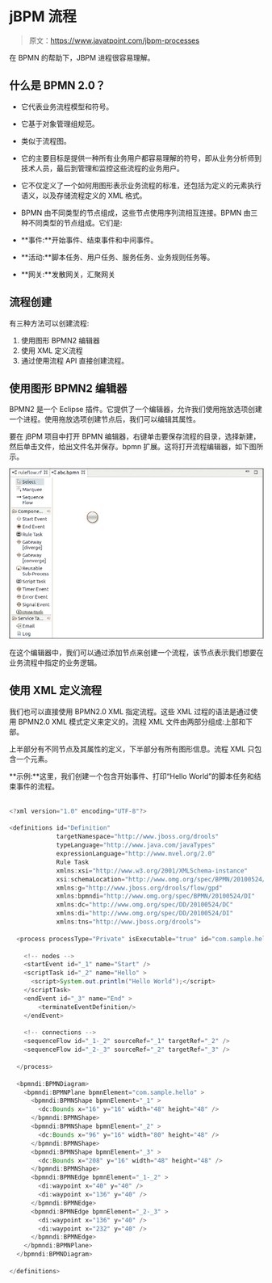 # jBPM 流程

> 原文：<https://www.javatpoint.com/jbpm-processes>

在 BPMN 的帮助下，JBPM 进程很容易理解。

## 什么是 BPMN 2.0？

*   它代表业务流程模型和符号。
*   它基于对象管理组规范。
*   类似于流程图。
*   它的主要目标是提供一种所有业务用户都容易理解的符号，即从业务分析师到技术人员，最后到管理和监控这些流程的业务用户。
*   它不仅定义了一个如何用图形表示业务流程的标准，还包括为定义的元素执行语义，以及存储流程定义的 XML 格式。
*   BPMN 由不同类型的节点组成，这些节点使用序列流相互连接。BPMN 由三种不同类型的节点组成。它们是:

*   **事件:**开始事件、结束事件和中间事件。
*   **活动:**脚本任务、用户任务、服务任务、业务规则任务等。
*   **网关:**发散网关，汇聚网关

## 流程创建

有三种方法可以创建流程:

1.  使用图形 BPMN2 编辑器
2.  使用 XML 定义流程
3.  通过使用流程 API 直接创建流程。

## 使用图形 BPMN2 编辑器

BPMN2 是一个 Eclipse 插件。它提供了一个编辑器，允许我们使用拖放选项创建一个进程。使用拖放选项创建节点后，我们可以编辑其属性。

要在 jBPM 项目中打开 BPMN 编辑器，右键单击要保存流程的目录，选择新建，然后单击文件，给出文件名并保存。bpmn 扩展。这将打开流程编辑器，如下图所示。

![jbpm Processes](img/2be9dfc891177ffd9162ac8d40a6a1f1.png)

在这个编辑器中，我们可以通过添加节点来创建一个流程，该节点表示我们想要在业务流程中指定的业务逻辑。

## 使用 XML 定义流程

我们也可以直接使用 BPMN2.0 XML 指定流程。这些 XML 过程的语法是通过使用 BPMN2.0 XML 模式定义来定义的。流程 XML 文件由两部分组成:上部和下部。

上半部分有不同节点及其属性的定义，下半部分有所有图形信息。流程 XML 只包含一个<process>元素。</process>

**示例:**这里，我们创建一个包含开始事件、打印“Hello World”的脚本任务和结束事件的流程。

```java

<?xml version="1.0" encoding="UTF-8"?>

<definitions id="Definition"
             targetNamespace="http://www.jboss.org/drools"
             typeLanguage="http://www.java.com/javaTypes"
             expressionLanguage="http://www.mvel.org/2.0"
             Rule Task
             xmlns:xsi="http://www.w3.org/2001/XMLSchema-instance"
             xsi:schemaLocation="http://www.omg.org/spec/BPMN/20100524/MODEL BPMN20.xsd"
             xmlns:g="http://www.jboss.org/drools/flow/gpd"
             xmlns:bpmndi="http://www.omg.org/spec/BPMN/20100524/DI"
             xmlns:dc="http://www.omg.org/spec/DD/20100524/DC"
             xmlns:di="http://www.omg.org/spec/DD/20100524/DI"
             xmlns:tns="http://www.jboss.org/drools">

  <process processType="Private" isExecutable="true" id="com.sample.hello" name="Hello Process" >

    <!-- nodes -->
    <startEvent id="_1" name="Start" />
    <scriptTask id="_2" name="Hello" >
      <script>System.out.println("Hello World");</script>
    </scriptTask>
    <endEvent id="_3" name="End" >
        <terminateEventDefinition/>
    </endEvent>

    <!-- connections -->
    <sequenceFlow id="_1-_2" sourceRef="_1" targetRef="_2" />
    <sequenceFlow id="_2-_3" sourceRef="_2" targetRef="_3" />

  </process>

  <bpmndi:BPMNDiagram>
    <bpmndi:BPMNPlane bpmnElement="com.sample.hello" >
      <bpmndi:BPMNShape bpmnElement="_1" >
        <dc:Bounds x="16" y="16" width="48" height="48" />
      </bpmndi:BPMNShape>
      <bpmndi:BPMNShape bpmnElement="_2" >
        <dc:Bounds x="96" y="16" width="80" height="48" />
      </bpmndi:BPMNShape>
      <bpmndi:BPMNShape bpmnElement="_3" >
        <dc:Bounds x="208" y="16" width="48" height="48" />
      </bpmndi:BPMNShape>
      <bpmndi:BPMNEdge bpmnElement="_1-_2" >
        <di:waypoint x="40" y="40" />
        <di:waypoint x="136" y="40" />
      </bpmndi:BPMNEdge>
      <bpmndi:BPMNEdge bpmnElement="_2-_3" >
        <di:waypoint x="136" y="40" />
        <di:waypoint x="232" y="40" />
      </bpmndi:BPMNEdge>
    </bpmndi:BPMNPlane>
  </bpmndi:BPMNDiagram>

</definitions>

```